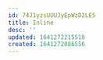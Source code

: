 ```yaml
---
id: 74J1yzsUUUJyEpWzD2LE5
title: Inline
desc: ''
updated: 1641272215518
created: 1641272086556
---
```



